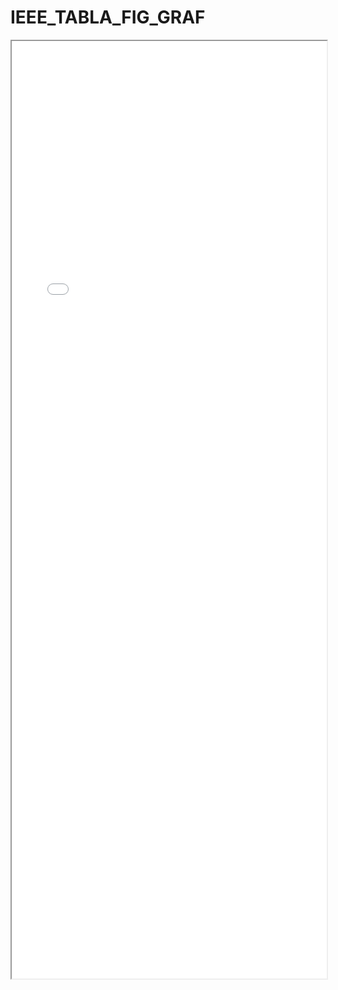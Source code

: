
# IEEE_TABLA_FIG_GRAF

<iframe src="../IEEE_TABLA_FIG_GRAF.pdf" width="100%" height="1500px"></iframe>


